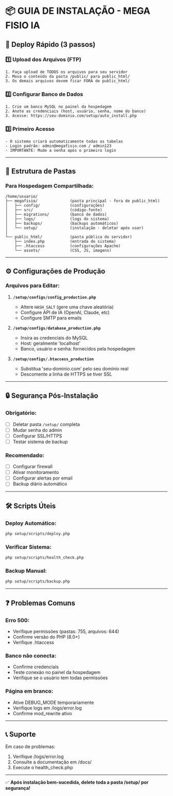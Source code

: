 # 📦 GUIA DE INSTALAÇÃO - MEGA FISIO IA

## 🚀 Deploy Rápido (3 passos)

### 1️⃣ Upload dos Arquivos (FTP)
```
1. Faça upload de TODOS os arquivos para seu servidor
2. Mova o conteúdo da pasta /public/ para public_html/
3. Os demais arquivos devem ficar FORA de public_html/
```

### 2️⃣ Configurar Banco de Dados
```
1. Crie um banco MySQL no painel da hospedagem
2. Anote as credenciais (host, usuário, senha, nome do banco)
3. Acesse: https://seu-dominio.com/setup/auto_install.php
```

### 3️⃣ Primeiro Acesso
```
- O sistema criará automaticamente todas as tabelas
- Login padrão: admin@megafisio.com / admin123
- IMPORTANTE: Mude a senha após o primeiro login
```

---

## 📁 Estrutura de Pastas

### Para Hospedagem Compartilhada:
```
/home/usuario/
├── megafisio/              (pasta principal - fora de public_html)
│   ├── config/             (configurações)
│   ├── src/                (código-fonte)
│   ├── migrations/         (banco de dados)
│   ├── logs/               (logs do sistema)
│   ├── backups/            (backups automáticos)
│   └── setup/              (instalação - deletar após usar)
│
└── public_html/            (pasta pública do servidor)
    ├── index.php           (entrada do sistema)
    ├── .htaccess           (configurações Apache)
    └── assets/             (CSS, JS, imagens)
```

---

## ⚙️ Configurações de Produção

### Arquivos para Editar:

1. **`/setup/configs/config_production.php`**
   - Altere `HASH_SALT` (gere uma chave aleatória)
   - Configure API de IA (OpenAI, Claude, etc)
   - Configure SMTP para emails

2. **`/setup/configs/database_production.php`**
   - Insira as credenciais do MySQL
   - Host: geralmente 'localhost'
   - Banco, usuário e senha: fornecidos pela hospedagem

3. **`/setup/configs/.htaccess_production`**
   - Substitua 'seu-dominio.com' pelo seu domínio real
   - Descomente a linha de HTTPS se tiver SSL

---

## 🔒 Segurança Pós-Instalação

### Obrigatório:
- [ ] Deletar pasta `/setup/` completa
- [ ] Mudar senha do admin
- [ ] Configurar SSL/HTTPS
- [ ] Testar sistema de backup

### Recomendado:
- [ ] Configurar firewall
- [ ] Ativar monitoramento
- [ ] Configurar alertas por email
- [ ] Backup diário automático

---

## 🛠️ Scripts Úteis

### Deploy Automático:
```bash
php setup/scripts/deploy.php
```

### Verificar Sistema:
```bash
php setup/scripts/health_check.php
```

### Backup Manual:
```bash
php setup/scripts/backup.php
```

---

## ❓ Problemas Comuns

### Erro 500:
- Verifique permissões (pastas: 755, arquivos: 644)
- Confirme versão do PHP (8.0+)
- Verifique .htaccess

### Banco não conecta:
- Confirme credenciais
- Teste conexão no painel da hospedagem
- Verifique se o usuário tem todas permissões

### Página em branco:
- Ative DEBUG_MODE temporariamente
- Verifique logs em /logs/error.log
- Confirme mod_rewrite ativo

---

## 📞 Suporte

Em caso de problemas:
1. Verifique /logs/error.log
2. Consulte a documentação em /docs/
3. Execute o health_check.php

---

✅ **Após instalação bem-sucedida, delete toda a pasta /setup/ por segurança!**